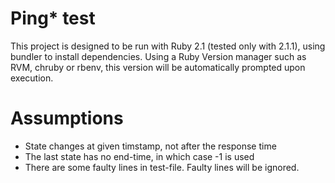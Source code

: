 
# Ping\* test

This project is designed to be run with Ruby 2.1 (tested only with 2.1.1), using bundler to install dependencies. Using a Ruby Version manager such as RVM, chruby or rbenv, this version will be automatically prompted upon execution.

# Assumptions

* State changes at given timstamp, not after the response time
* The last state has no end-time, in which case -1 is used
* There are some faulty lines in test-file. Faulty lines will be ignored.

